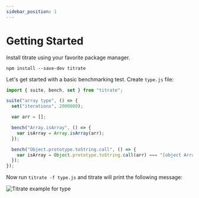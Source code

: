 ```yaml
---
sidebar_position: 1
---
```


# Getting Started

Install titrate using your favorite package manager.

```shell
npm install --save-dev titrate
```

Let's get started with a basic benchmarking test. Create `type.js` file:

```js
import { suite, bench, set } from "titrate";

suite("array type", () => {
  set("iterations", 2000000);

  var arr = [];

  bench("Array.isArray", () => {
    var isArray = Array.isArray(arr);
  });

  bench("Object.prototype.toString.call", () => {
    var isArray = Object.prototype.toString.call(arr) === "[object Array]";
  });
});
```

Now run `titrate -f type.js` and titrate will print the following message:

![Titrate example for type](/img/type-benchmark.png)
